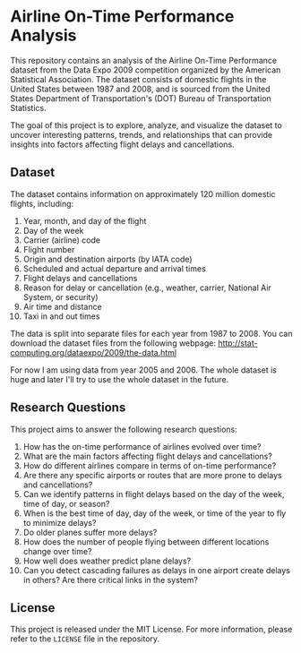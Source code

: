 # Airline On-Time Performance Analysis

This repository contains an analysis of the Airline On-Time Performance dataset from the Data Expo 2009 competition organized by the American Statistical Association. The dataset consists of domestic flights in the United States between 1987 and 2008, and is sourced from the United States Department of Transportation's (DOT) Bureau of Transportation Statistics.

The goal of this project is to explore, analyze, and visualize the dataset to uncover interesting patterns, trends, and relationships that can provide insights into factors affecting flight delays and cancellations.

## Dataset

The dataset contains information on approximately 120 million domestic flights, including:

1. Year, month, and day of the flight
2. Day of the week
3. Carrier (airline) code
4. Flight number
5. Origin and destination airports (by IATA code)
6. Scheduled and actual departure and arrival times
7. Flight delays and cancellations
8. Reason for delay or cancellation (e.g., weather, carrier, National Air System, or security)
9. Air time and distance
10. Taxi in and out times

The data is split into separate files for each year from 1987 to 2008. You can download the dataset files from the following webpage: http://stat-computing.org/dataexpo/2009/the-data.html

For now I am using data from year 2005 and 2006. The whole dataset is huge and later I'll try to use the whole dataset in the future.

## Research Questions

This project aims to answer the following research questions:

1. How has the on-time performance of airlines evolved over time?
2. What are the main factors affecting flight delays and cancellations?
3. How do different airlines compare in terms of on-time performance?
4. Are there any specific airports or routes that are more prone to delays and cancellations?
5. Can we identify patterns in flight delays based on the day of the week, time of day, or season?
6. When is the best time of day, day of the week, or time of the year to fly to minimize delays?
7. Do older planes suffer more delays?
8. How does the number of people flying between different locations change over time?
9. How well does weather predict plane delays?
10. Can you detect cascading failures as delays in one airport create delays in others? Are there critical links in the system?

## License

This project is released under the MIT License. For more information, please refer to the `LICENSE` file in the repository.

